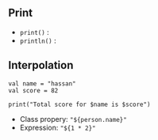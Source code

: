 ## Print
* `print()` : 
* `println()` : 

## Interpolation
```
val name = "hassan"
val score = 82

print("Total score for $name is $score")
```
* Class propery: `"${person.name}"`
* Expression:  `"${1 * 2}"`
